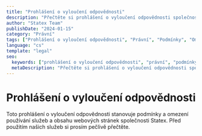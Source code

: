 ```yaml
---
title: "Prohlášení o vyloučení odpovědnosti"
description: "Přečtěte si prohlášení o vyloučení odpovědnosti společnosti Statex a zjistěte omezení a podmínky používání našich služeb a obsahu webových stránek."
author: "Statex Team"
publishDate: "2024-01-15"
category: "Právní"
tags: ["Prohlášení o vyloučení odpovědnosti", "Právní", "Podmínky", "Omezení", "Odpovědnost"]
language: "cs"
template: "legal"
seo:
  keywords: ["prohlášení o vyloučení odpovědnosti", "právní", "podmínky", "omezení", "odpovědnost", "statex prohlášení"]
  metaDescription: "Přečtěte si prohlášení o vyloučení odpovědnosti společnosti Statex a zjistěte omezení a podmínky používání našich služeb a obsahu webových stránek."
---
```


# Prohlášení o vyloučení odpovědnosti

Toto prohlášení o vyloučení odpovědnosti stanovuje podmínky a omezení používání služeb a obsahu webových stránek společnosti Statex. Před použitím našich služeb si prosím pečlivě přečtěte. 
